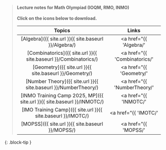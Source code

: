 >
> #### **Lecture notes for Math Olympiad (IOQM, RMO, INMO)**
>
> **Click on the <span style="color: #42b983"><i class="fa-solid fa-file-pdf fa-2x"></i></span> icons below to download.**
>
> |      Topics       |        Links     |
> | :------------: | :------------: |
> | [Algebra]({{ site.url }}{{ site.baseurl }}/Algebra/) | <a href="{{ 'Algebra/' | relative_url }}" target="_blank" rel="noopener noreferrer"><i class="fa-solid fa-file-pdf fa-2x"></i> <i class="fa-solid fa-download fa-2x"></i></a> |
> | [Combinatorics]({{ site.url }}{{ site.baseurl }}/Combinatorics/) | <a href="{{ 'Combinatorics/' | relative_url }}" target="_blank" rel="noopener noreferrer"><i class="fa-solid fa-file-pdf fa-2x"></i> <i class="fa-solid fa-download fa-2x"></i></a> |
> | [Geometry]({{ site.url }}{{ site.baseurl }}/Geometry/) | <a href="{{ 'Geometry/' | relative_url }}" target="_blank" rel="noopener noreferrer"><i class="fa-solid fa-file-pdf fa-2x"></i> <i class="fa-solid fa-download fa-2x"></i></a> |
> | [Number Theory]({{ site.url }}{{ site.baseurl }}/NumberTheory/) | <a href="{{ 'NumberTheory/' | relative_url }}" target="_blank" rel="noopener noreferrer"><i class="fa-solid fa-file-pdf fa-2x"></i> <i class="fa-solid fa-download fa-2x"></i></a> |
> | [INMO Training Camp 2025, MP]({{ site.url }}{{ site.baseurl }}/INMOTC/) | <a href="{{ 'INMOTC/' | relative_url }}" target="_blank" rel="noopener noreferrer"><i class="fa-solid fa-file-pdf fa-2x"></i> <i class="fa-solid fa-download fa-2x"></i></a> |
> | [IMO Training Camp]({{ site.url }}{{ site.baseurl }}/IMOTC/) | <a href="{{ 'IMOTC/' | relative_url }}" target="_blank" rel="noopener noreferrer"><i class="fa-solid fa-file-pdf fa-2x"></i> <i class="fa-solid fa-download fa-2x"></i></a> |
> | [MOPSS]({{ site.url }}{{ site.baseurl }}/MOPSS/) | <a href="{{ 'MOPSS/' | relative_url }}" target="_blank" rel="noopener noreferrer"><i class="fa-solid fa-file-pdf fa-2x"></i> <i class="fa-solid fa-download fa-2x"></i></a> |
{: .block-tip }

<!--
> - [Click here]({{ site.url }}{{ site.baseurl }}/Algebra/) to download <a href="{{ site.url }}{{ site.baseurl }}/Algebra/"><i class="fa-solid fa-download"></i></a> **Algebra notes**.
> - [Click here]({{ site.url }}{{ site.baseurl }}/Combinatorics/) to download <a href="{{ site.url }}{{ site.baseurl }}/Combinatorics/"><i class="fa-solid fa-download"></i></a> **Combinatorics notes**.
> - [Click here]({{ site.url }}{{ site.baseurl }}/Geometry/) to download <a href="{{ site.url }}{{ site.baseurl }}/Geometry/"><i class="fa-solid fa-download"></i></a> **Geometry notes**.
> - [Click here]({{ site.url }}{{ site.baseurl }}/NumberTheory/) to download <a href="{{ site.url }}{{ site.baseurl }}/NumberTheory/"><i class="fa-solid fa-download"></i></a> **Number Theory notes**.
> - [Click here]({{ site.url }}{{ site.baseurl }}/INMOTC/) to download <a href="{{ site.url }}{{ site.baseurl }}/INMOTC/"><i class="fa-solid fa-download"></i></a> **notes of INMO Training Camp 2025** for the Madhya Pradesh region.
> - [Click here]({{ site.url }}{{ site.baseurl }}/IMOTC/) to download <a href="{{ site.url }}{{ site.baseurl }}/INMOTC/"><i class="fa-solid fa-download"></i></a> **some problem set of IMO Training Camp 2025**.
{: .block-tip }
-->
